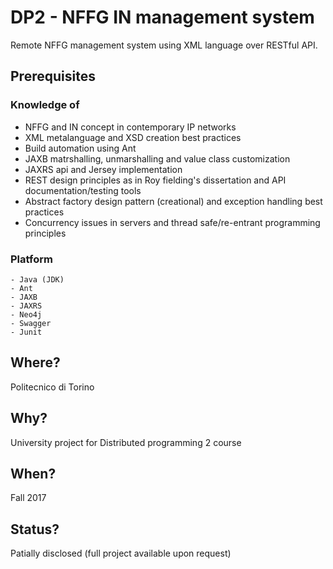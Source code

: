 # DP2 - NFFG IN management system
Remote NFFG management system using XML language over RESTful API.

## Prerequisites

### Knowledge of
- NFFG and IN concept in contemporary IP networks
- XML metalanguage and XSD creation best practices
- Build automation using Ant
- JAXB matrshalling, unmarshalling and value class customization
- JAXRS api and Jersey implementation
- REST design principles as in Roy fielding's dissertation and API documentation/testing tools
- Abstract factory design pattern (creational) and exception handling best practices
- Concurrency issues in servers and thread safe/re-entrant programming principles

### Platform
```
- Java (JDK)
- Ant
- JAXB
- JAXRS
- Neo4j
- Swagger
- Junit
```

## Where?
Politecnico di Torino

## Why?
University project for Distributed programming 2 course

## When?
Fall 2017

## Status?
Patially disclosed (full project available upon request)
